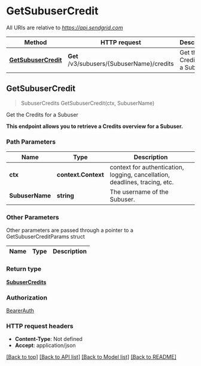 # GetSubuserCredit

All URIs are relative to *https://api.sendgrid.com*

Method | HTTP request | Description
------------- | ------------- | -------------
[**GetSubuserCredit**](GetSubuserCredit.md#GetSubuserCredit) | **Get** /v3/subusers/{SubuserName}/credits | Get the Credits for a Subuser



## GetSubuserCredit

> SubuserCredits GetSubuserCredit(ctx, SubuserName)

Get the Credits for a Subuser

**This endpoint allows you to retrieve a Credits overview for a Subuser.**

### Path Parameters


Name | Type | Description
------------- | ------------- | -------------
**ctx** | **context.Context** | context for authentication, logging, cancellation, deadlines, tracing, etc.
**SubuserName** | **string** | The username of the Subuser.

### Other Parameters

Other parameters are passed through a pointer to a GetSubuserCreditParams struct


Name | Type | Description
------------- | ------------- | -------------

### Return type

[**SubuserCredits**](SubuserCredits.md)

### Authorization

[BearerAuth](../README.md#BearerAuth)

### HTTP request headers

- **Content-Type**: Not defined
- **Accept**: application/json

[[Back to top]](#) [[Back to API list]](../README.md#documentation-for-api-endpoints)
[[Back to Model list]](../README.md#documentation-for-models)
[[Back to README]](../README.md)

